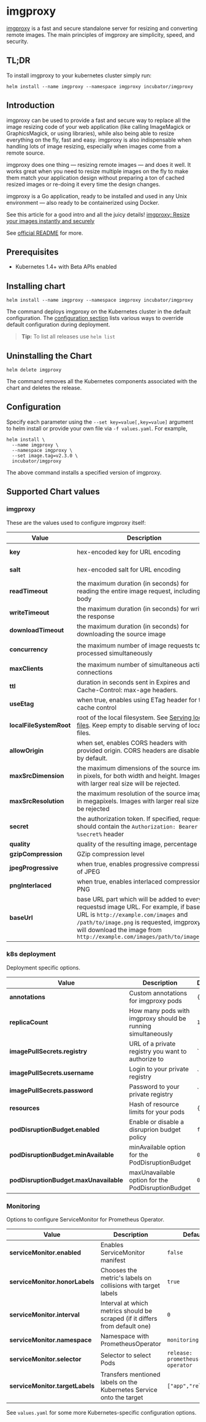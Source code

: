 # imgproxy

[imgproxy](https://github.com/darthsim/imgproxy#imgproxy) is a fast and secure standalone server for resizing and converting remote images. The main principles of imgproxy are simplicity, speed, and security.

## TL;DR

To install imgproxy to your kubernetes cluster simply run:

```shell
helm install --name imgproxy --namespace imgproxy incubator/imgproxy
```

## Introduction

imgproxy can be used to provide a fast and secure way to replace all the image resizing code of your web application (like calling ImageMagick or GraphicsMagick, or using libraries), while also being able to resize everything on the fly, fast and easy. imgproxy is also indispensable when handling lots of image resizing, especially when images come from a remote source.

imgproxy does one thing — resizing remote images — and does it well. It works great when you need to resize multiple images on the fly to make them match your application design without preparing a ton of cached resized images or re-doing it every time the design changes.

imgproxy is a Go application, ready to be installed and used in any Unix environment — also ready to be containerized using Docker.

See this article for a good intro and all the juicy details! [imgproxy: Resize your images instantly and securely](https://evilmartians.com/chronicles/introducing-imgproxy)

See [official README](https://github.com/darthsim/imgproxy#imgproxy) for more.

## Prerequisites

* Kubernetes 1.4+ with Beta APIs enabled

## Installing chart

```shell
helm install --name imgproxy --namespace imgproxy incubator/imgproxy
```

The command deploys imgproxy on the Kubernetes cluster in the default configuration. The [configuration section](#configuration) lists various ways to override default configuration during deployment.

> **Tip:** To list all releases use `helm list`

## Uninstalling the Chart

```shell
helm delete imgproxy
```

The command removes all the Kubernetes components associated with the chart and deletes the release.

## Configuration

Specify each parameter using the `--set key=value[,key=value]` argument to helm install or provide your own file via `-f values.yaml`. For example,

```shell
helm install \
  --name imgproxy \
  --namespace imgproxy \
  --set image.tag=v2.3.0 \
  incubator/imgproxy
```

The above command installs a specified version of imgproxy.

## Supported Chart values

### imgproxy

These are the values used to configure imgproxy itself:

|Value|Description|Default|
|-----|-----------|-------|
|**key**|hex-encoded key for URL encoding|**CHANGE IT!!!**|
|**salt**|hex-encoded salt for URL encoding|**CHANGE IT!!!**|
|**readTimeout**|the maximum duration (in seconds) for reading the entire image request, including the body|`10`|
|**writeTimeout**|the maximum duration (in seconds) for writing the response|`10`|
|**downloadTimeout**|the maximum duration (in seconds) for downloading the source image|`5`|
|**concurrency**|the maximum number of image requests to be processed simultaneously|`double number of CPU cores`|
|**maxClients**|the maximum number of simultaneous active connections|`concurrency * 10`|
|**ttl**|duration in seconds sent in Expires and Cache-Control: max-age headers.|`3600`|
|**useEtag**|when true, enables using ETag header for the cache control|`false`|
|**localFileSystemRoot**|root of the local filesystem. See [Serving local files](https://github.com/darthsim/imgproxy#serving-local-files). Keep empty to disable serving of local files.||
|**allowOrigin**|when set, enables CORS headers with provided origin. CORS headers are disabled by default.||
|**maxSrcDimension**|the maximum dimensions of the source image, in pixels, for both width and height. Images with larger real size will be rejected.|`8192`|
|**maxSrcResolution**|the maximum resolution of the source image, in megapixels. Images with larger real size will be rejected|`16.8`|
|**secret**|the authorization token. If specified, request should contain the `Authorization: Bearer %secret%` header||
|**quality**|quality of the resulting image, percentage|`80`|
|**gzipCompression**|GZip compression level|`5`|
|**jpegProgressive**|when true, enables progressive compression of JPEG|`false`|
|**pngInterlaced**|when true, enables interlaced compression of PNG|`false`|
|**baseUrl**|base URL part which will be added to every requestsd image URL. For example, if base URL is `http://example.com/images` and `/path/to/image.png` is requested, imgproxy will download the image from `http://example.com/images/path/to/image.png`||


### k8s deployment

Deployment specific options.

|Value|Description|Default|
|-----|-----------|-------|
|**annotations**|Custom annotations for imgproxy pods|`{}`|
|**replicaCount**|How many pods with imgproxy should be running simultaneously|`1`|
|**imagePullSecrets.registry**|URL of a private registry you want to authorize to|``|
|**imagePullSecrets.username**|Login to your private registry|``|
|**imagePullSecrets.password**|Password to your private registry|``|
|**resources**|Hash of resource limits for your pods|`{}`|
|**podDisruptionBudget.enabled**|Enable or disable a disruprion budget policy|`false`|
|**podDisruptionBudget.minAvailable**|minAvailable option for the PodDisruptionBudget|`0`|
|**podDisruptionBudget.maxUnavailable**|maxUnavailable option for the PodDisruptionBudget|`0`|

### Monitoring

Options to configure ServiceMonitor for Prometheus Operator.


|Value|Description|Default|
|-----|-----------|-------|
|**serviceMonitor.enabled**|Enables ServiceMonitor manifest|`false`|
|**serviceMonitor.honorLabels**|Chooses the metric's labels on collisions with target labels|`true`|
|**serviceMonitor.interval**|Interval at which metrics should be scraped (if it differs from default one)|`0`|
|**serviceMonitor.namespace**|Namespace with PrometheusOperator|`monitoring`|
|**serviceMonitor.selector**|Selector to select Pods|`release: prometheus-operator`|
|**serviceMonitor.targetLabels**|Transfers mentioned labels on the Kubernetes Service onto the target|`["app","release"]`|

See `values.yaml` for some more Kubernetes-specific configuration options.
